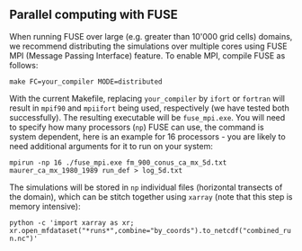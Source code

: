 ## Parallel computing with FUSE

When running FUSE over large (e.g. greater than 10'000 grid cells) domains, we recommend distributing the simulations over multiple cores using FUSE MPI (Message Passing Interface) feature. To enable MPI, compile FUSE as follows:

`make FC=your_compiler MODE=distributed`

With the current Makefile, replacing `your_compiler` by `ifort` or `fortran` will result in `mpif90` and `mpiifort` being used, respectively (we  have tested both successfully). The resulting executable will be `fuse_mpi.exe`. You will need to specify how many processors (`np`) FUSE can use, the command is system dependent, here is an example for 16 processors - you are likely to need additional arguments for it to run on your system:

`mpirun -np 16 ./fuse_mpi.exe fm_900_conus_ca_mx_5d.txt maurer_ca_mx_1980_1989 run_def > log_5d.txt`

The simulations will be stored in `np` individual files (horizontal transects of the domain), which can be stitch together using `xarray` (note that this step is memory intensive):

`python -c 'import xarray as xr; xr.open_mfdataset("*runs*",combine="by_coords").to_netcdf("combined_run.nc")'`
